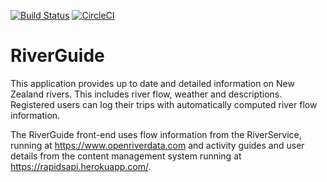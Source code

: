[![Build Status](https://travis-ci.com/JamesHMcKay/RiverWiki.svg?token=wyLJyy2MD7L7enqAG4LC&branch=master)](https://travis-ci.com/JamesHMcKay/RiverWiki)
[![CircleCI](https://circleci.com/gh/JamesHMcKay/RiverWiki.svg?style=svg&circle-token=e899ab26f2c1a9e84f967b1a278f2c1c6a5f8a24)](https://circleci.com/gh/JamesHMcKay/RiverWiki)

# RiverGuide

This application provides up to date and detailed information on New Zealand rivers.  This includes river flow, weather and descriptions.  Registered users can log their trips with automatically computed river flow information.

The RiverGuide front-end uses flow information from the RiverService, running at https://www.openriverdata.com and activity guides and user details from the content management system running at https://rapidsapi.herokuapp.com/.